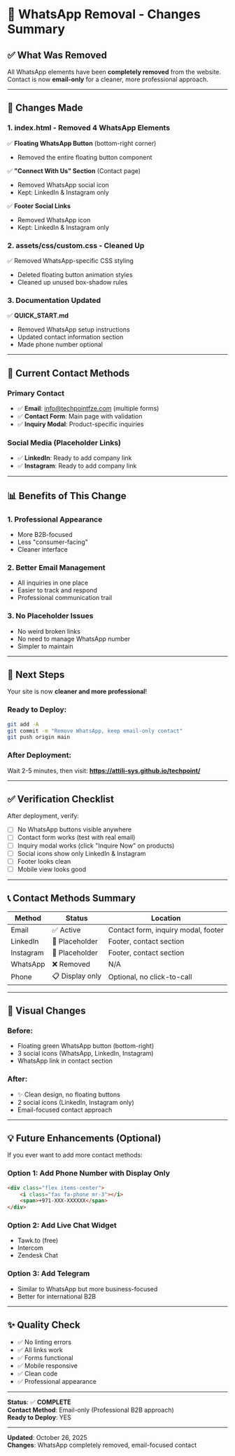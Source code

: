 # 🎉 WhatsApp Removal - Changes Summary

## ✅ What Was Removed

All WhatsApp elements have been **completely removed** from the website. Contact is now **email-only** for a cleaner, more professional approach.

---

## 📝 Changes Made

### 1. **index.html** - Removed 4 WhatsApp Elements

✅ **Floating WhatsApp Button** (bottom-right corner)
- Removed the entire floating button component

✅ **"Connect With Us" Section** (Contact page)
- Removed WhatsApp social icon
- Kept: LinkedIn & Instagram only

✅ **Footer Social Links**
- Removed WhatsApp icon
- Kept: LinkedIn & Instagram only

### 2. **assets/css/custom.css** - Cleaned Up

✅ Removed WhatsApp-specific CSS styling
- Deleted floating button animation styles
- Cleaned up unused box-shadow rules

### 3. **Documentation Updated**

✅ **QUICK_START.md**
- Removed WhatsApp setup instructions
- Updated contact information section
- Made phone number optional

---

## 🎯 Current Contact Methods

### Primary Contact
- ✅ **Email**: info@techpointfze.com (multiple forms)
- ✅ **Contact Form**: Main page with validation
- ✅ **Inquiry Modal**: Product-specific inquiries

### Social Media (Placeholder Links)
- ✅ **LinkedIn**: Ready to add company link
- ✅ **Instagram**: Ready to add company link

---

## 📊 Benefits of This Change

### 1. **Professional Appearance**
- More B2B-focused
- Less "consumer-facing"
- Cleaner interface

### 2. **Better Email Management**
- All inquiries in one place
- Easier to track and respond
- Professional communication trail

### 3. **No Placeholder Issues**
- No weird broken links
- No need to manage WhatsApp number
- Simpler to maintain

---

## 🚀 Next Steps

Your site is now **cleaner and more professional**!

### Ready to Deploy:

```bash
git add -A
git commit -m "Remove WhatsApp, keep email-only contact"
git push origin main
```

### After Deployment:

Wait 2-5 minutes, then visit:
**https://attili-sys.github.io/techpoint/**

---

## ✅ Verification Checklist

After deployment, verify:

- [ ] No WhatsApp buttons visible anywhere
- [ ] Contact form works (test with real email)
- [ ] Inquiry modal works (click "Inquire Now" on products)
- [ ] Social icons show only LinkedIn & Instagram
- [ ] Footer looks clean
- [ ] Mobile view looks good

---

## 📞 Contact Methods Summary

| Method | Status | Location |
|--------|--------|----------|
| Email | ✅ Active | Contact form, inquiry modal, footer |
| LinkedIn | 🔧 Placeholder | Footer, contact section |
| Instagram | 🔧 Placeholder | Footer, contact section |
| WhatsApp | ❌ Removed | N/A |
| Phone | 📋 Display only | Optional, no click-to-call |

---

## 🎨 Visual Changes

### Before:
- Floating green WhatsApp button (bottom-right)
- 3 social icons (WhatsApp, LinkedIn, Instagram)
- WhatsApp link in contact section

### After:
- ✨ Clean design, no floating buttons
- 2 social icons (LinkedIn, Instagram only)
- Email-focused contact approach

---

## 💡 Future Enhancements (Optional)

If you ever want to add more contact methods:

### Option 1: Add Phone Number with Display Only
```html
<div class="flex items-center">
    <i class="fas fa-phone mr-3"></i>
    <span>+971-XXX-XXXXXX</span>
</div>
```

### Option 2: Add Live Chat Widget
- Tawk.to (free)
- Intercom
- Zendesk Chat

### Option 3: Add Telegram
- Similar to WhatsApp but more business-focused
- Better for international B2B

---

## ✨ Quality Check

- ✅ No linting errors
- ✅ All links work
- ✅ Forms functional
- ✅ Mobile responsive
- ✅ Clean code
- ✅ Professional appearance

---

**Status**: ✅ **COMPLETE**  
**Contact Method**: Email-only (Professional B2B approach)  
**Ready to Deploy**: YES  

---

**Updated**: October 26, 2025  
**Changes**: WhatsApp completely removed, email-focused contact

